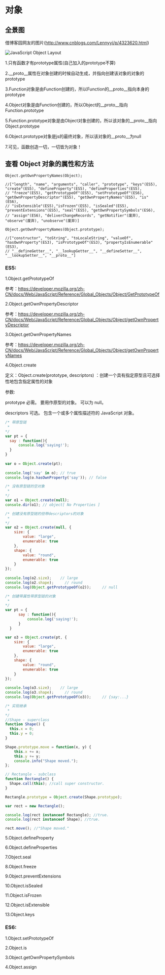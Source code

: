 # 对象

## 全景图

借博客园网友的图片(http://www.cnblogs.com/Lennyyi/p/4323620.html)

![JavaScript Object Layout](http://images.cnitblog.com/blog2015/727989/201503/091431518391794.jpg)

1.只有函数才有prototype属性(自己加入的prototype不算)

2.__proto__属性在对象创建的时候自动生成，并指向创建该对象的对象的prototype

3.Function对象是由Function创建的，所以Function的__proto__指向本身的prototype

4.Object对象是由Function创建的，所以Object的__proto__指向Function.prototype

5.Function.prototype对象是由Object对象创建的，所以该对象的__proto__指向Object.prototype

6.Object.prototype对象是js的最终对象，所以该对象的__proto__为null

7.可见，函数创造一切，一切皆为对象！

## 查看 Object 对象的属性和方法

```
Object.getOwnPropertyNames(Object);

//["length", "name", "arguments", "caller", "prototype", "keys"(ES5), "create"(ES5), "defineProperty"(ES5), "defineProperties"(ES5), 
// "freeze"(ES5), "getPrototypeOf"(ES5), "setPrototypeOf"(ES6), "getOwnPropertyDescriptor"(ES5), "getOwnPropertyNames"(ES5), "is"(ES6),
// "isExtensible"(ES5),"isFrozen"(ES5), "isSealed"(ES5), "preventExtensions"(ES5), "seal"(ES5), "getOwnPropertySymbols"(ES6), 
// "assign"(ES6), "deliverChangeRecords", "getNotifier"(废弃), "observe"(废弃), "unobserve"(废弃)]

Object.getOwnPropertyNames(Object.prototype);

//["constructor", "toString", "toLocaleString", "valueOf", "hasOwnProperty"(ES3), "isPrototypeOf"(ES3), "propertyIsEnumerable"(ES3), 
// "__defineGetter__", "__lookupGetter__", "__defineSetter__", "__lookupSetter__", "__proto__"]

```

### ES5:

  1.Object.getPrototypeOf
  
  参考：https://developer.mozilla.org/zh-CN/docs/Web/JavaScript/Reference/Global_Objects/Object/GetPrototypeOf
  
  2.Object.getOwnPropertyDescriptor
  
  参考：https://developer.mozilla.org/zh-CN/docs/Web/JavaScript/Reference/Global_Objects/Object/getOwnPropertyDescriptor
  
  3.Object.getOwnPropertyNames
  
  参考：https://developer.mozilla.org/zh-CN/docs/Web/JavaScript/Reference/Global_Objects/Object/getOwnPropertyNames
  
  4.Object.create
  
  定义：Object.create(prototype, descriptors) ：创建一个具有指定原型且可选择性地包含指定属性的对象

  参数:
  
  prototype 必需。  要用作原型的对象。 可以为 null。
  
  descriptors 可选。 包含一个或多个属性描述符的 JavaScript 对象。
  
  ```javascript
  /* 带原型链
   *
  */
  var pt = {
    say : function(){
        console.log('saying!');    
    }
  }
    
  var o = Object.create(pt);
    
  console.log('say' in o); // true
  console.log(o.hasOwnProperty('say')); // false
  
  /* 没有原型链的空对象
   *
  */
  var o1 = Object.create(null);
  console.dir(o1); // object[ No Properties ]
  
  /* 创建没有原型链的但带descriptors的对象
   *
  */
  var o2 = Object.create(null, {
      size: {
          value: "large",
          enumerable: true
      },
      shape: {
          value: "round",
          enumerable: true
      }    
  });
    
  console.log(o2.size);    // large
  console.log(o2.shape);     // round
  console.log(Object.getPrototypeOf(o2));     // null
  
  /* 创建带属性带原型链的对象
   *
  */
  var pt = {
        say : function(){
            console.log('saying!');    
        }
    }

  var o3 = Object.create(pt, {
      size: {
          value: "large",
          enumerable: true
      },
      shape: {
          value: "round",
          enumerable: true
      }    
  });
    
  console.log(o3.size);    // large
  console.log(o3.shape);     // round
  console.log(Object.getPrototypeOf(o3));     // {say:...}
  
  /* 实现继承
   *
  */
  //Shape - superclass
  function Shape() {
    this.x = 0;
    this.y = 0;
  }

  Shape.prototype.move = function(x, y) {
      this.x += x;
      this.y += y;
      console.info("Shape moved.");
  };

  // Rectangle - subclass
  function Rectangle() {
    Shape.call(this); //call super constructor.
  }

  Rectangle.prototype = Object.create(Shape.prototype);

  var rect = new Rectangle();

  console.log(rect instanceof Rectangle); //true.
  console.log(rect instanceof Shape); //true.

  rect.move(); //"Shape moved."
  ```
  
  5.Object.defineProperty
  
  6.Object.defineProperties
  
  7.Object.seal
  
  8.Object.freeze
  
  9.Object.preventExtensions
  
  10.Object.isSealed
  
  11.Object.isFrozen
  
  12.Object.isExtensible
  
  13.Object.keys
  
  ### ES6:
  
  1.Object.setPrototypeOf
  
  2.Object.is
  
  3.Object.getOwnPropertySymbols
  
  4.Object.assign
  
  

